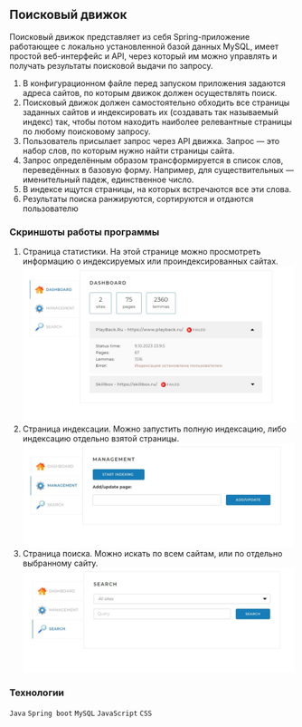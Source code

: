 ## **Поисковый движок**
Поисковый движок представляет из себя Spring-приложение работающее с локально установленной базой данных MySQL, имеет 
простой веб-интерфейс и API, через который им можно управлять и получать результаты поисковой выдачи по запросу.
1. В конфигурационном файле перед запуском приложения задаются адреса сайтов, по которым движок должен осуществлять поиск.
2. Поисковый движок должен самостоятельно обходить все страницы заданных сайтов и индексировать их (создавать так называемый индекс) так, чтобы потом находить наиболее релевантные страницы по любому поисковому запросу.
3. Пользователь присылает запрос через API движка. Запрос — это набор слов, по которым нужно найти страницы сайта.
4. Запрос определённым образом трансформируется в список слов, переведённых в базовую форму. Например, для существительных — именительный падеж, единственное число.
5. В индексе ищутся страницы, на которых встречаются все эти слова.
6. Результаты поиска ранжируются, сортируются и отдаются пользователю

### **Скриншоты работы программы**
1. Страница статистики.
На этой странице можно просмотреть информацию о индексируемых или проиндексированных сайтах.
![Страница статистики](/images/dashboard.JPG "Страница статистики")
2. Страница индексации.
Можно запустить полную индексацию, либо индексацию отдельно взятой страницы.
![Страница индексации](/images/managment.JPG "Страница индексации")
3. Страница поиска.
Можно искать по всем сайтам, или по отдельно выбранному сайту.
![Страница поиска](/images/search.JPG "Страница поиска")

### **Технологии**
`Java`
`Spring boot`
`MySQL`
`JavaScript`
`CSS`